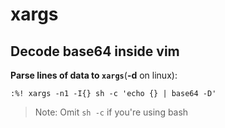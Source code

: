 # xargs

## Decode base64 inside vim 

**Parse lines of data to `xargs`**(**-d** on linux):

```
:%! xargs -n1 -I{} sh -c 'echo {} | base64 -D'
```

> Note: Omit `sh -c` if you're using bash
